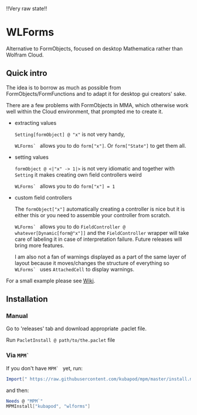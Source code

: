!!Very raw state!!

# WLForms

Alternative to FormObjects, focused on desktop Mathematica rather than Wolfram Cloud.


## Quick intro

The idea is to borrow as much as possible from FormObjects/FormFunctions and to adapt it for desktop gui creators' sake.

There are a few problems with FormObjects in MMA, which otherwise work well within the Cloud environment, that prompted me to create it.

- extracting values

  `Setting[formObject] @ "x"` is not very handy, 
  
  ``WLForms` `` allows you to do `form["x"]`. Or `form["State"]` to get them all.

- setting values

  `formObject @ <|"x" -> 1|>` is not very idiomatic and together with `Setting` it makes creating own field controllers weird
   
   ``WLForms` `` allows you to do `form["x"] = 1`
   
- custom field controllers

  The `formObject["x"]` automatically creating a controller is nice but it is either this or you need to assemble your controller from scratch.
  
  ``WLForms` `` allows you to do `FieldController @ whatever[Dynamic[form@"x"]]` and the `FieldController` wrapper will take care of labeling it in case of interpretation failure. Future releases will bring more features.
  
  I am also not a fan of warnings displayed as a part of the same layer of layout because it moves/changes the structure of everything so ``WLForms` `` uses `AttachedCell` to display warnings.
  
  
For a small example please see [Wiki](https://github.com/kubaPod/WLForms/wiki).     
   



## Installation
 
### Manual
 
   Go to 'releases' tab and download appropriate .paclet file.
    
   Run `PacletInstall @ path/to/the.paclet` file
   
### Via ``MPM` ``
   
If you don't have ``MPM` `` yet, run:
   
```Mathematica
Import[" https://raw.githubusercontent.com/kubapod/mpm/master/install.m"]
```   

and then:
   
```Mathematica
Needs @ "MPM`"     
MPMInstall["kubapod", "wlforms"]
```

